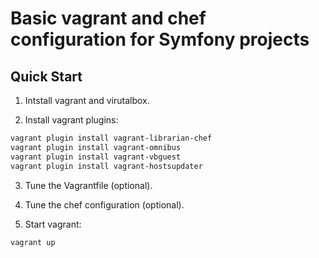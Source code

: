 Basic vagrant and chef configuration for Symfony projects
=========================================================

Quick Start
-----------

1. Intstall vagrant and virutalbox.

2. Install vagrant plugins:

```bash
vagrant plugin install vagrant-librarian-chef
vagrant plugin install vagrant-omnibus
vagrant plugin install vagrant-vbguest
vagrant plugin install vagrant-hostsupdater
```

3. Tune the Vagrantfile (optional).

4. Tune the chef configuration (optional).

5. Start vagrant:

```bash
vagrant up
```

